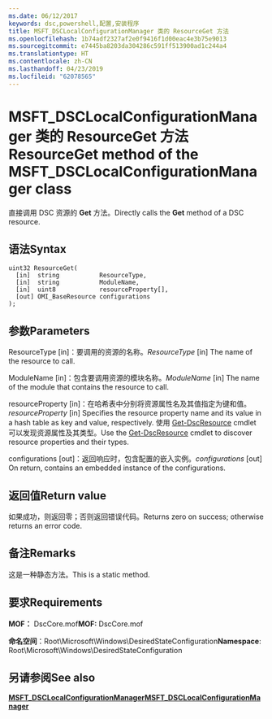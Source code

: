 ```yaml
---
ms.date: 06/12/2017
keywords: dsc,powershell,配置,安装程序
title: MSFT_DSCLocalConfigurationManager 类的 ResourceGet 方法
ms.openlocfilehash: 1b74adf2327af2e0f9416f1d00eac4e3b75e9013
ms.sourcegitcommit: e7445ba8203da304286c591ff513900ad1c244a4
ms.translationtype: HT
ms.contentlocale: zh-CN
ms.lasthandoff: 04/23/2019
ms.locfileid: "62078565"
---
```

# <a name="resourceget-method-of-the-msftdsclocalconfigurationmanager-class"></a><span data-ttu-id="e1932-103">MSFT_DSCLocalConfigurationManager 类的 ResourceGet 方法</span><span class="sxs-lookup"><span data-stu-id="e1932-103">ResourceGet method of the MSFT_DSCLocalConfigurationManager class</span></span>

<span data-ttu-id="e1932-104">直接调用 DSC 资源的 **Get** 方法。</span><span class="sxs-lookup"><span data-stu-id="e1932-104">Directly calls the **Get** method of a DSC resource.</span></span>

## <a name="syntax"></a><span data-ttu-id="e1932-105">语法</span><span class="sxs-lookup"><span data-stu-id="e1932-105">Syntax</span></span>

```mof
uint32 ResourceGet(
  [in]  string           ResourceType,
  [in]  string           ModuleName,
  [in]  uint8            resourceProperty[],
  [out] OMI_BaseResource configurations
);
```

## <a name="parameters"></a><span data-ttu-id="e1932-106">参数</span><span class="sxs-lookup"><span data-stu-id="e1932-106">Parameters</span></span>

<span data-ttu-id="e1932-107">ResourceType \[in\]：要调用的资源的名称。</span><span class="sxs-lookup"><span data-stu-id="e1932-107">*ResourceType* \[in\] The name of the resource to call.</span></span>

<span data-ttu-id="e1932-108">ModuleName \[in\]：包含要调用资源的模块名称。</span><span class="sxs-lookup"><span data-stu-id="e1932-108">*ModuleName* \[in\] The name of the module that contains the resource to call.</span></span>

<span data-ttu-id="e1932-109">resourceProperty \[in\]：在哈希表中分别将资源属性名及其值指定为键和值。</span><span class="sxs-lookup"><span data-stu-id="e1932-109">*resourceProperty* \[in\] Specifies the resource property name and its value in a hash table as key and value, respectively.</span></span> <span data-ttu-id="e1932-110">使用 [Get-DscResource](/powershell/module/PSDesiredStateConfiguration/Get-DscResource) cmdlet 可以发现资源属性及其类型。</span><span class="sxs-lookup"><span data-stu-id="e1932-110">Use the [Get-DscResource](/powershell/module/PSDesiredStateConfiguration/Get-DscResource) cmdlet to discover resource properties and their types.</span></span>

<span data-ttu-id="e1932-111">configurations \[out\]：返回响应时，包含配置的嵌入实例。</span><span class="sxs-lookup"><span data-stu-id="e1932-111">*configurations* \[out\] On return, contains an embedded instance of the configurations.</span></span>

## <a name="return-value"></a><span data-ttu-id="e1932-112">返回值</span><span class="sxs-lookup"><span data-stu-id="e1932-112">Return value</span></span>

<span data-ttu-id="e1932-113">如果成功，则返回零；否则返回错误代码。</span><span class="sxs-lookup"><span data-stu-id="e1932-113">Returns zero on success; otherwise returns an error code.</span></span>

## <a name="remarks"></a><span data-ttu-id="e1932-114">备注</span><span class="sxs-lookup"><span data-stu-id="e1932-114">Remarks</span></span>

<span data-ttu-id="e1932-115">这是一种静态方法。</span><span class="sxs-lookup"><span data-stu-id="e1932-115">This is a static method.</span></span>

## <a name="requirements"></a><span data-ttu-id="e1932-116">要求</span><span class="sxs-lookup"><span data-stu-id="e1932-116">Requirements</span></span>

<span data-ttu-id="e1932-117">**MOF：** DscCore.mof</span><span class="sxs-lookup"><span data-stu-id="e1932-117">**MOF:** DscCore.mof</span></span>

<span data-ttu-id="e1932-118">**命名空间**：Root\Microsoft\Windows\DesiredStateConfiguration</span><span class="sxs-lookup"><span data-stu-id="e1932-118">**Namespace**: Root\Microsoft\Windows\DesiredStateConfiguration</span></span>

## <a name="see-also"></a><span data-ttu-id="e1932-119">另请参阅</span><span class="sxs-lookup"><span data-stu-id="e1932-119">See also</span></span>

[<span data-ttu-id="e1932-120">**MSFT_DSCLocalConfigurationManager**</span><span class="sxs-lookup"><span data-stu-id="e1932-120">**MSFT_DSCLocalConfigurationManager**</span></span>](msft-dsclocalconfigurationmanager.md)